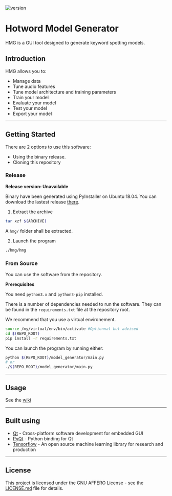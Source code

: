 ![version](https://img.shields.io/github/manifest-json/v/linto-ai/hmg)

# Hotword Model Generator
HMG is a GUI tool designed to generate keyword spotting models.

## Introduction
HMG allows you to:
* Manage data
* Tune audio features
* Tune model architecture and training parameters
* Train your model
* Evaluate your model
* Test your model
* Export your model
__________________
## Getting Started
There are 2 options to use this software:
* Using the binary release.
* Cloning this repository

### Release

**Release version: Unavailable** 

Binary have been generated using PyInstaller on Ubuntu 18.04.
You can download the lastest release [there](https://github.com/linto-ai/hmg/releases/download/0.3/hmg-v0.3-ubuntu.tar.gz).

1. Extract the archive
```bash
tar xzf $(ARCHIVE)
```
A ```hmg/``` folder shall be extracted.

2. Launch the program
```bash
./hmg/hmg
```
### From Source
You can use the software from the repository.

**Prerequisites**

You need ```python3.x``` and ```python3-pip``` installed.

There is a number of dependencies needed to run the software.
They can be found in the ```requirements.txt``` file at the repository root.

We recommend that you use a virtual environement.
```bash
source /my/virtual/env/bin/activate #Optionnal but advised
cd $(REPO_ROOT)
pip install -r requirements.txt
```

You can launch the program by running either:
```bash
python $(REPO_ROOT)/model_generator/main.py
# or
./$(REPO_ROOT)/model_generator/main.py
```
__________________
## Usage
See the [wiki](https://github.com/linto-ai/linto-desktoptools-hmg/wiki)
__________________
## Built using

* [Qt](https://www.qt.io/) - Cross-platform software development for embedded GUI
* [PyQt](https://riverbankcomputing.com/software/pyqt/intro) - Python binding for Qt
* [Tensorflow](https://www.tensorflow.org) - An open source machine learning library for research and production

__________________
## License
This project is licensed under the GNU AFFERO License - see the [LICENSE.md](LICENSE.md) file for details.
